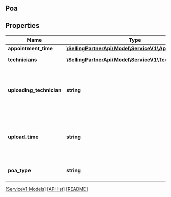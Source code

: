 ## Poa

## Properties

Name | Type | Description | Notes
------------ | ------------- | ------------- | -------------
**appointment_time** | [**\SellingPartnerApi\Model\ServiceV1\AppointmentTime**](AppointmentTime.md) |  | [optional]
**technicians** | [**\SellingPartnerApi\Model\ServiceV1\Technician[]**](Technician.md) | A list of technicians. | [optional]
**uploading_technician** | **string** | The identifier of the technician who uploaded the POA. | [optional]
**upload_time** | **string** | The date and time when the POA was uploaded in ISO 8601 format. | [optional]
**poa_type** | **string** | The type of POA uploaded. | [optional]

[[ServiceV1 Models]](../) [[API list]](../../Api) [[README]](../../../README.md)
